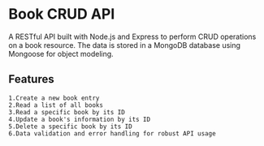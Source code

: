 # Book CRUD API
A RESTful API built with Node.js and Express to perform CRUD operations on a book resource. The data is stored in a MongoDB database using Mongoose for object modeling.

## Features
```
1.Create a new book entry
2.Read a list of all books
3.Read a specific book by its ID
4.Update a book's information by its ID
5.Delete a specific book by its ID
6.Data validation and error handling for robust API usage
```



